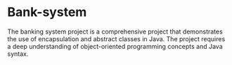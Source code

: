 # Bank-system
The banking system project is a comprehensive project that demonstrates the use of encapsulation and abstract classes in Java. The project requires a deep understanding of object-oriented programming concepts and Java syntax.
